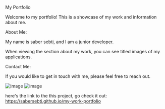 My Portfolio                                                             


Welcome to my portfolio! This is a showcase of my work and information about me.                                                   

About Me:                                                  

My name is saber sebti, and I am a junior developer.







When viewing the section about my work, you can see titled images of my applications.

Contact Me:

If you would like to get in touch with me, please feel free to reach out. 




![image](https://user-images.githubusercontent.com/76743603/224087234-67333472-de51-44e5-989b-899a4a8b4075.png)
![image](https://user-images.githubusercontent.com/76743603/224087446-c054b16a-eca1-418e-ac58-6cdee2ddaa79.png)

here's the link to the this project, go check it out: https://sabersebti.github.io/my-work-portfolio

